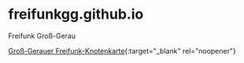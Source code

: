 # freifunkgg.github.io

Freifunk Groß-Gerau

[Groß-Gerauer Freifunk-Knotenkarte](https://github.com/freifunkgg/meshviewer){:target="_blank" rel="noopener"}
